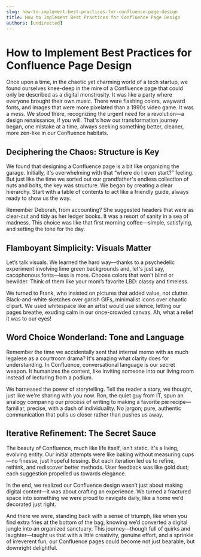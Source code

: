```yaml
---
slug: how-to-implement-best-practices-for-confluence-page-design
title: How to Implement Best Practices for Confluence Page Design
authors: [undirected]
---
```


# How to Implement Best Practices for Confluence Page Design

Once upon a time, in the chaotic yet charming world of a tech startup, we found ourselves knee-deep in the mire of a Confluence page that could only be described as a digital monstrosity. It was like a party where everyone brought their own music. There were flashing colors, wayward fonts, and images that were more pixelated than a 1990s video game. It was a mess. We stood there, recognizing the urgent need for a revolution—a design renaissance, if you will. That's how our transformation journey began, one mistake at a time, always seeking something better, cleaner, more zen-like in our Confluence habitats.

## Deciphering the Chaos: Structure is Key

We found that designing a Confluence page is a bit like organizing the garage. Initially, it's overwhelming with that “where do I even start?” feeling. But just like the time we sorted out our grandfather's endless collection of nuts and bolts, the key was structure. We began by creating a clear hierarchy. Start with a table of contents to act like a friendly guide, always ready to show us the way. 

Remember Deborah, from accounting? She suggested headers that were as clear-cut and tidy as her ledger books. It was a resort of sanity in a sea of madness. This choice was like that first morning coffee—simple, satisfying, and setting the tone for the day.

## Flamboyant Simplicity: Visuals Matter

Let’s talk visuals. We learned the hard way—thanks to a psychedelic experiment involving lime green backgrounds and, let's just say, cacophonous fonts—less is more. Choose colors that won't blind or bewilder. Think of them like your mom’s favorite LBD: classy and timeless. 

We turned to Frank, who insisted on pictures that added value, not clutter. Black-and-white sketches over garish GIFs, minimalist icons over chaotic clipart. We used whitespace like an artist would use silence, letting our pages breathe, exuding calm in our once-crowded canvas. Ah, what a relief it was to our eyes!

## Word Choice Wonderland: Tone and Language

Remember the time we accidentally sent that internal memo with as much legalese as a courtroom drama? It's amazing what clarity does for understanding. In Confluence, conversational language is our secret weapon. It humanizes the content, like inviting someone into our living room instead of lecturing from a podium.

We harnessed the power of storytelling. Tell the reader a story, we thought, just like we're sharing with you now. Ron, the quiet guy from IT, spun an analogy comparing our process of writing to making a favorite pie recipe—familiar, precise, with a dash of individuality. No jargon; pure, authentic communication that pulls us closer rather than pushes us away.

## Iterative Refinement: The Secret Sauce

The beauty of Confluence, much like life itself, isn’t static. It's a living, evolving entity. Our initial attempts were like baking without measuring cups—no finesse, just hopeful tossing. But each iteration led us to refine, rethink, and rediscover better methods. User feedback was like gold dust; each suggestion propelled us towards elegance.

In the end, we realized our Confluence design wasn’t just about making digital content—it was about crafting an experience. We turned a fractured space into something we were proud to navigate daily, like a home we’d decorated just right.

And there we were, standing back with a sense of triumph, like when you find extra fries at the bottom of the bag, knowing we’d converted a digital jungle into an organized sanctuary. This journey—though full of quirks and laughter—taught us that with a little creativity, genuine effort, and a sprinkle of irreverent fun, our Confluence pages could become not just bearable, but downright delightful.